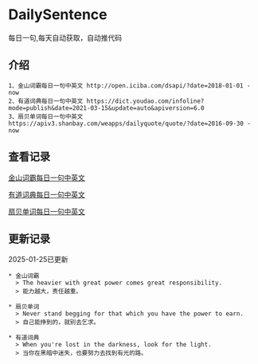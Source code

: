 # DailySentence

每日一句,每天自动获取，自动推代码

## 介绍

```
1、金山词霸每日一句中英文 http://open.iciba.com/dsapi/?date=2018-01-01 - now
2、有道词典每日一句中英文 https://dict.youdao.com/infoline?mode=publish&date=2021-03-15&update=auto&apiversion=6.0
3、扇贝单词每日一句中英文 https://apiv3.shanbay.com/weapps/dailyquote/quote/?date=2016-09-30 - now
```

## 查看记录

[金山词霸每日一句中英文](./data/iciba/)

[有道词典每日一句中英文](./data/youdao/)

[扇贝单词每日一句中英文](./data/shanbay/)

## 更新记录
2025-01-25已更新 
```
* 金山词霸
  > The heavier with great power comes great responsibility.
  > 能力越大，责任越重。

* 扇贝单词
  > Never stand begging for that which you have the power to earn.
  > 自己能挣到的，就别去乞求。

* 有道词典
  > When you're lost in the darkness, look for the light.
  > 当你在黑暗中迷失，也要努力去找到有光的路。

```
